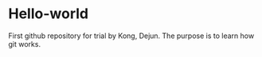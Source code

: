 # Hello-world
First github repository for trial by Kong, Dejun.  The purpose is to learn how git works. 
